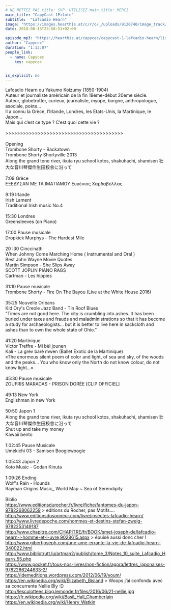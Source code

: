 ```yaml
---
# NE METTEZ PAS title: SVP. UTILISEZ main_title: MERCI.
main_title: "CapyCast 1Pilote"
subtitle:  "Lafcadio Hearn"
image: "https://images.hearthis.at/c/r/o/_/uploads/9120740/image_track/2254444/w1400_h1400_q70_m1534197530----cropped_1534197524116.jpg"
date: 2018-08-13T23:58:51+02:00

episode_mp3: "https://hearthis.at/capycec/capycast-1-lafcadio-hearn/listen.mp3?s=L6O"
author: "Capycec"
duration: "1:13:07"
people_link: 
  - name: Capycec
    key: capycec


is_explicit: no
---
```


<PodcastHeader/>

<!-- ECRIRE LA DESCRIPTION DE L'EPISODE SOUS CETTE LIGNE -->
Lafcadio Hearn ou Yakumo Koizumy (1850-1904)<br>
Auteur et journaliste américain de la fin 19eme-début 20eme siècle.<br>
Auteur, globetrotter, curieux, journaliste, myope, borgne, anthropologue, asociale, poète...<br>
Il a connu la Grèce, l’Irlande, Londres, les Etats-Unis, la Martinique, le Japon...<br>
Mais qui c’est ce type ? C’est quoi cette vie ?<br>
<br>
&gt;&gt;&gt;&gt;&gt;&gt;&gt;&gt;&gt;&gt;&gt;&gt;&gt;&gt;&gt;&gt;&gt;&gt;&gt;&gt;&gt;&gt;&gt;&gt;&gt;&gt;&gt;&gt;&gt;&gt;&gt;&gt;&gt;&gt;&gt;&gt;&gt;&gt;&gt;&gt;<br>
<br>
Opening<br>
Trombone Shorty - Backatown<br>
Trombone Shorty  Shortyville 2013<br>
Along the grand tone river, ikuta ryu school kotos, shakuhachi, shamisen 壮大な音川琴傑作生田校舎に沿って<br>
<br>
7:09 Grèce<br>
ΕΞΕΔΥΣΑΝ ΜΕ ΤΑ ΙΜΑΤΙΑΜΟΥ Ευγένιος Χαρδαβέλλας<br>
<br>
9:19 Irlande<br>
Irish Lament<br>
Traditional Irish music No.4<br>
<br>
15:30 Londres<br>
Greensleeves (on Piano)<br>
<br>
17:00 Pause musicale<br>
Dropkick Murphys - The Hardest Mile<br>
<br>
20 :30 Cinccinatti<br>
When Johnny Come Marching Home ( Instrumental and Oral )<br>
Best John Wayne Movie Quotes<br>
Martin Simpson - She Slips Away<br>
SCOTT JOPLIN PIANO RAGS<br>
Cartman - Les hippies<br>
<br>
31:10 Pause musicale<br>
Trombone Shorty - Fire On The Bayou (Live at the White House 2016)<br>
<br>
35:25 Nouvelle Orléans<br>
Kid Ory's Creole Jazz Band - Tin Roof Blues<br>
“Times are not good here. The city is crumbling into ashes. It has been buried under taxes and frauds and maladministrations so that it has become a study for archaeologists… but it is better to live here in sackcloth and ashes than to own the whole state of Ohio.”<br>
<br>
41:20 Martinique<br>
Victor Treffre - Mi bèl jounen<br>
Kali - La grev baré mwen (Ballet Exotic de la Martinique)<br>
«The enormous silent poem of color and light, of sea and sky, of the woods and the peaks... You who know only the North do not know colour, do not know light...»<br>
<br>
45:30 Pause musicale<br>
ZOUFRIS MARACAS - PRISON DORÉE [CLIP OFFICIEL]<br>
<br>
49:13 New York<br>
Englishman in new York<br>
<br>
50:50 Japon 1<br>
Along the grand tone river, ikuta ryu school kotos, shakuhachi, shamisen 壮大な音川琴傑作生田校舎に沿って<br>
Shut up and take my money<br>
Kawaii bento<br>
<br>
1:02:45 Pause Musicale<br>
Umekichi 03 - Samisen Boogiewoogie<br>
<br>
1:05:43 Japon 2<br>
Koto Music - Godan Kinuta<br>
<br>
1:09:26 Ending<br>
Wolf's Rain - Hounds<br>
Rayman Origins Music_ World Map ~ Sea of Serendipity<br>
<br>
Biblio<br>
https://www.editionsdurocher.fr/livre/fiche/fantomes-du-japon-9782268062259 &gt; editions du Rocher, pas Motifs....<br>
http://www.editionsdusonneur.com/livre/insectes-lafcadio-hearn/<br>
http://www.livredepoche.com/hommes-et-destins-stefan-zweig-9782253149187<br>
http://www.chapitre.com/CHAPITRE/fr/BOOK/smet-joseph-de/lafcadio-hearn-l-homme-et-l-uvre,9028615.aspx &gt; épuisé aussi donc cher !<br>
http://www.gibertjoseph.com/une-ame-errante-la-vie-de-lafcadio-hearn-340022.html<br>
http://www.bibliotrutt.lu/artman2/publish/tome_3/Notes_10_suite_Lafcadio_Hearn_55.php<br>
https://www.pocket.fr/tous-nos-livres/non-fiction/agora/lettres_japonaises-9782266244633-2/<br>
https://idemeditions.wordpress.com/2012/06/19/youm/<br>
https://en.wikipedia.org/wiki/Elizabeth_Bisland &gt; Woops j’ai confondu avec sa concurrente Nellie Bly :D<br>
http://lesculottees.blog.lemonde.fr/files/2016/06/21-nellie.jpg<br>
https://fr.wikipedia.org/wiki/Basil_Hall_Chamberlain<br>
https://en.wikipedia.org/wiki/Henry_Watkin<br>
<br>


